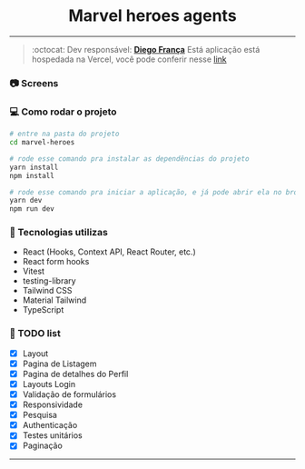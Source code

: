 <!-- Dark Mode

https://www.youtube.com/watch?v=Mu9puNcZ5WI -->

## <h1 align="center">Marvel heroes agents</h1>
<hr/>

> :octocat: Dev responsável: [**Diego França**](https://www.linkedin.com/in/diego-fran%C3%A7a-aa66ba78)
> Está aplicação está hospedada na Vercel, você pode conferir nesse [link](https://marvel-heroes-nine-omega.vercel.app/)
### :camera: Screens


### :computer: Como rodar o projeto

```bash
# entre na pasta do projeto
cd marvel-heroes

# rode esse comando pra instalar as dependências do projeto
yarn install
npm install

# rode esse comando pra iniciar a aplicação, e já pode abrir ela no browser
yarn dev
npm run dev

```

### :wrench: Tecnologias utilizas
- React (Hooks, Context API, React Router, etc.)
- React form hooks
- Vitest
- testing-library
- Tailwind CSS
- Material Tailwind
- TypeScript

### :pencil: TODO list

- [x] Layout
- [x] Pagina de Listagem
- [x] Pagina de detalhes do Perfil
- [x] Layouts Login
- [x] Validação de formulários
- [x] Responsividade
- [x] Pesquisa
- [x] Authenticação
- [x] Testes unitários
- [x] Paginação

---